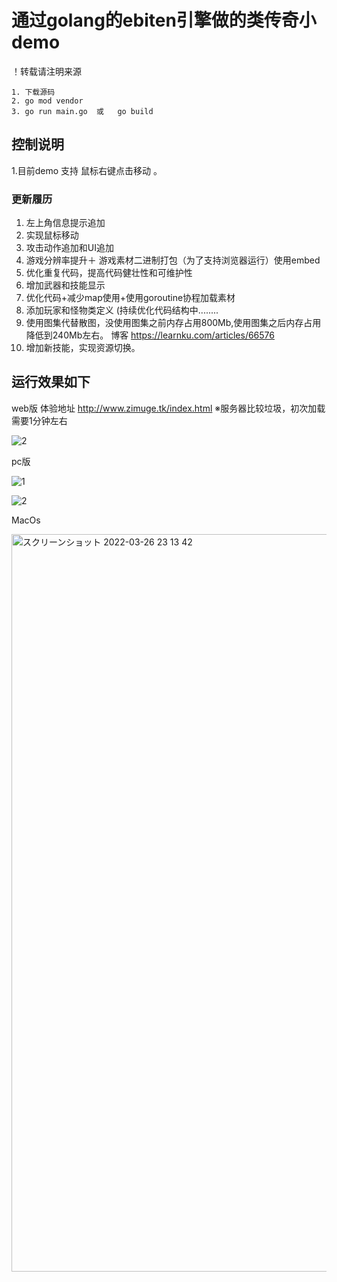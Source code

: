 # 通过golang的ebiten引擎做的类传奇小demo

！转载请注明来源

```
1. 下载源码
2. go mod vendor 
3. go run main.go  或   go build
```
## 控制说明
  1.目前demo 支持 鼠标右键点击移动 。
  
### 更新履历
  1. 左上角信息提示追加
  2. 实现鼠标移动
  3. 攻击动作追加和UI追加
  4. 游戏分辨率提升＋ 游戏素材二进制打包（为了支持浏览器运行）使用embed
  5. 优化重复代码，提高代码健壮性和可维护性
  6. 增加武器和技能显示
  7. 优化代码+减少map使用+使用goroutine协程加载素材
  8. 添加玩家和怪物类定义 (持续优化代码结构中........
  9. 使用图集代替散图，没使用图集之前内存占用800Mb,使用图集之后内存占用降低到240Mb左右。 博客 https://learnku.com/articles/66576
  10. 增加新技能，实现资源切换。
  
## 运行效果如下
   
  web版   体验地址 http://www.zimuge.tk/index.html ※服务器比较垃圾，初次加载需要1分钟左右
   
  ![2](https://user-images.githubusercontent.com/22612129/160224243-73f635a5-976d-4098-9e1b-a3940831ae79.png)

  pc版  
  
  ![1](https://user-images.githubusercontent.com/22612129/160400920-84b76ef9-6a27-4208-be30-f3f3408213de.png)

  ![2](https://user-images.githubusercontent.com/22612129/160400927-f3071b80-cbb1-4cd4-9eb1-d88aba1dc5ee.png)

  
  MacOs
  
  <img width="1180" alt="スクリーンショット 2022-03-26 23 13 42" src="https://user-images.githubusercontent.com/22612129/160243441-cd8d3de7-e7fc-46ef-b607-00ee1a62414d.png">


   



